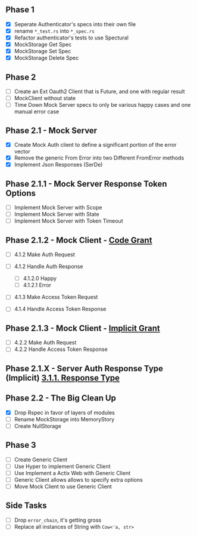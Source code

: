 Phase 1
----
- [x] Seperate Authenticator's specs into their own file
- [x] rename `*_test.rs` into `*_spec.rs`
- [x] Refactor authenticator's tests to use Spectural
- [x] MockStorage Get Spec
- [x] MockStorage Set Spec
- [x] MockStorage Delete Spec

Phase 2
----
- [ ] Create an Ext Oauth2 Client that is Future, and 
  one with regular result
- [ ] MockClient without state
- [ ] Time Down Mock Server specs to only be various happy cases and one manual error case

Phase 2.1 - Mock Server
----
- [x] Create Mock Auth client to define a significant portion of the error vector
- [X] Remove the generic From Error into two Different FromError methods
- [X] Implement Json Responses (SerDe)

Phase 2.1.1 - Mock Server Response Token Options
----
- [ ] Implement Mock Server with Scope
- [ ] Implement Mock Server with State
- [ ] Implement Mock Server with Token Timeout

Phase 2.1.2 - Mock Client - [Code Grant](https://tools.ietf.org/html/rfc6749#section-4.1)
---
- [ ] 4.1.2 Make Auth Request
- [ ] 4.1.2 Handle Auth Response
  - [ ]  4.1.2.0 Happy
  - [ ]  4.1.2.1 Error
- [ ] 4.1.3 Make Access Token Request
- [ ] 4.1.4 Handle Access Token Response


Phase 2.1.3 - Mock Client - [Implicit Grant](https://tools.ietf.org/html/rfc6749#section-4.2)
---
- [ ] 4.2.2 Make Auth Request
- [ ] 4.2.2 Handle Access Token Response

Phase 2.1.X - Server Auth Response Type (Implicit) [3.1.1.  Response Type](https://tools.ietf.org/html/rfc6749#section-3.1.1)
--- 

Phase 2.2 - The Big Clean Up
----
- [X] Drop Rspec in favor of layers of modules
- [ ] Rename MockStorage into MemoryStory
- [ ] Create NullStorage

Phase 3
----
- [ ] Create Generic Client
- [ ] Use Hyper to implement Generic Client
- [ ] Use Implement a Actix Web with Generic Client
- [ ] Generic Client allows allows to specify extra options
- [ ] Move Mock Client to use Generic Client

Side Tasks
---
- [ ] Drop `error_chain`, it's getting gross
- [ ] Replace all instances of String with `Cow<'a, str>`